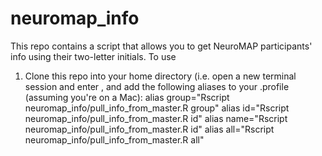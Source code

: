 # neuromap_info
This repo contains a script that allows you to get NeuroMAP participants' info using their two-letter initials. 
To use
1. Clone this repo into your home directory (i.e. open a new terminal session and enter , and add the following aliases to your .profile (assuming you're on a Mac):
alias group="Rscript neuromap_info/pull_info_from_master.R group"
alias id="Rscript neuromap_info/pull_info_from_master.R id"
alias name="Rscript neuromap_info/pull_info_from_master.R id"
alias all="Rscript neuromap_info/pull_info_from_master.R all"
